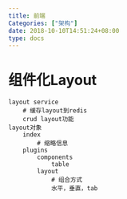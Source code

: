 ```yaml
---
title: 前端
Categories: ["架构"]
date: 2018-10-10T14:51:24+08:00
type: docs
---
```



# 组件化Layout
	layout service
		# 缓存layout到redis
		crud layout功能
	layout对象
		index
			# 缩略信息
		plugins
			components
				table
			layout
				# 组合方式
				水平，垂直，tab